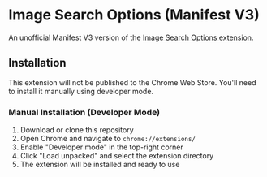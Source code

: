 # Image Search Options (Manifest V3)

An unofficial Manifest V3 version of the [Image Search Options extension](https://saucenao.com/tools/).

## Installation

This extension will not be published to the Chrome Web Store. You'll need to install it manually using developer mode.

### Manual Installation (Developer Mode)

1. Download or clone this repository
2. Open Chrome and navigate to `chrome://extensions/`
3. Enable "Developer mode" in the top-right corner
4. Click "Load unpacked" and select the extension directory
5. The extension will be installed and ready to use